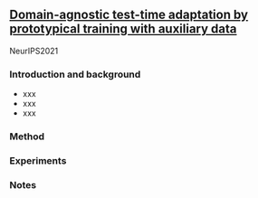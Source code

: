 ## [Domain-agnostic test-time adaptation by prototypical training with auxiliary data](https://openreview.net/pdf?id=bAO-2cGNX_j)

NeurIPS2021

### Introduction and background
- xxx
- xxx
- xxx

### Method

### Experiments

### Notes
